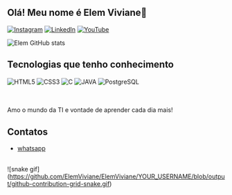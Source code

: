 ## Olá! Meu nome é Elem Viviane👋
[![Instagram](https://img.shields.io/badge/Instagram-E4405F?style=for-the-badge&logo=instagram&logoColor=white)](https://www.instagram.com/elem.viviane/)
[![LinkedIn](https://img.shields.io/badge/LinkedIn-0077B5?style=for-the-badge&logo=linkedin&logoColor=white)](https://www.linkedin.com/in/elem-viviane-domingos-de-oliveira-451b4a267/)
[![YouTube](https://img.shields.io/badge/YouTube-FF0000?style=for-the-badge&logo=youtube&logoColor=white)](https://www.youtube.com/channel/UCepAw_ySUCPrpG2_EXwrWgg)


![Elem GitHub stats](https://github-readme-stats.vercel.app/api?username=ElemViviane&show_icons=true&theme=synthwave)

## Tecnologias que tenho conhecimento

<div style="display: inline block">
  <img align="center" alt="HTML5" src="https://img.shields.io/badge/HTML5-E34F26?style=for-the-badge&logo=html5&logoColor=white">
  <img align="center" alt="CSS3" src="https://img.shields.io/badge/CSS3-1572B6?style=for-the-badge&logo=css3&logoColor=white">
  <img align="center" alt="C" src="https://img.shields.io/badge/C-00599C?style=for-the-badge&logo=c&logoColor=white">
  <img align="center" alt="JAVA" src="https://img.shields.io/badge/Java-ED8B00?style=for-the-badge&logo=openjdk&logoColor=white">
  <img align="center" alt="PostgreSQL" src="https://img.shields.io/badge/PostgreSQL-316192?style=for-the-badge&logo=postgresql&logoColor=white">
</div><br/>

<br/>Amo o mundo da TI e vontade de aprender cada dia mais!

## Contatos
- [whatsapp](https://wa.me/+5562991240053)<br/>

<br/>![snake gif] (https://github.com/ElemViviane/ElemViviane/YOUR_USERNAME/blob/output/github-contribution-grid-snake.gif)
